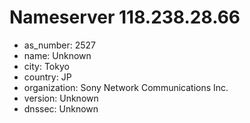 # Nameserver 118.238.28.66

* as_number: 2527
* name: Unknown
* city: Tokyo
* country: JP
* organization: Sony Network Communications Inc.
* version: Unknown
* dnssec: Unknown
